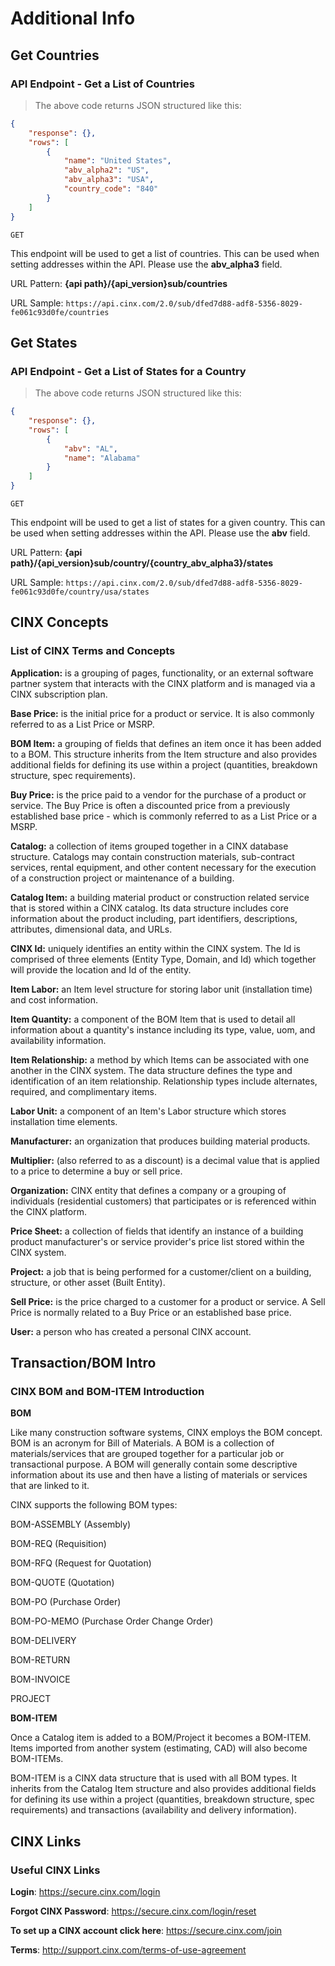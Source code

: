 # Additional Info
## Get Countries
### API Endpoint - Get a List of Countries

> The above code returns JSON structured like this:

```json
{
    "response": {},
    "rows": [
        {
			"name": "United States",
			"abv_alpha2": "US",
			"abv_alpha3": "USA",
			"country_code": "840"
		}
    ]
}
```
`GET`

This endpoint will be used to get a list of countries. This can be used when setting addresses within the API. Please use the **abv_alpha3** field.

URL Pattern: **{api path}/{api_version}sub/countries**

URL Sample: `https://api.cinx.com/2.0/sub/dfed7d88-adf8-5356-8029-fe061c93d0fe/countries`

## Get States
### API Endpoint - Get a List of States for a Country

> The above code returns JSON structured like this:

```json
{
    "response": {},
    "rows": [
        {
			"abv": "AL",
			"name": "Alabama"
		}
    ]
}
```
`GET`

This endpoint will be used to get a list of states for a given country. This can be used when setting addresses within the API.  Please use the **abv** field.

URL Pattern: **{api path}/{api_version}sub/country/{country_abv_alpha3}/states**

URL Sample: `https://api.cinx.com/2.0/sub/dfed7d88-adf8-5356-8029-fe061c93d0fe/country/usa/states`


## CINX Concepts
### List of CINX Terms and Concepts

**Application:** is a grouping of pages, functionality, or an external software partner system that interacts
with the CINX platform and is managed via a CINX subscription plan.

**Base Price:** is the initial price for a product or service. It is also commonly referred to as a List Price or
MSRP.

**BOM Item:** a grouping of fields that defines an item once it has been added to a BOM. This structure
inherits from the Item structure and also provides additional fields for defining its use within a project
(quantities, breakdown structure, spec requirements).

**Buy Price:** is the price paid to a vendor for the purchase of a product or service. The Buy Price is often a
discounted price from a previously established base price - which is commonly referred to as a List Price
or a MSRP.

**Catalog:** a collection of items grouped together in a CINX database structure. Catalogs may contain
construction materials, sub-contract services, rental equipment, and other content necessary for the
execution of a construction project or maintenance of a building.

**Catalog Item:** a building material product or construction related service that is stored within a CINX
catalog. Its data structure includes core information about the product including, part identifiers,
descriptions, attributes, dimensional data, and URLs.

**CINX Id:** uniquely identifies an entity within the CINX system. The Id is comprised of three elements
(Entity Type, Domain, and Id) which together will provide the location and Id of the entity.

**Item Labor:** an Item level structure for storing labor unit (installation time) and cost information.

**Item Quantity:** a component of the BOM Item that is used to detail all information about a quantity's
instance including its type, value, uom, and availability information.

**Item Relationship:** a method by which Items can be associated with one another in the CINX system.
The data structure defines the type and identification of an item relationship. Relationship types include
alternates, required, and complimentary items.

**Labor Unit:** a component of an Item's Labor structure which stores installation time elements.

**Manufacturer:** an organization that produces building material products.

**Multiplier:** (also referred to as a discount) is a decimal value that is applied to a price to determine a buy or
sell price.

**Organization:** CINX entity that defines a company or a grouping of individuals (residential customers)
that participates or is referenced within the CINX platform.

**Price Sheet:** a collection of fields that identify an instance of a building product manufacturer's or
service provider's price list stored within the CINX system.


**Project:** a job that is being performed for a customer/client on a building, structure, or other asset (Built
Entity).

**Sell Price:** is the price charged to a customer for a product or service. A Sell Price is normally related to a Buy Price or an established base price.

**User:** a person who has created a personal CINX account.

## Transaction/BOM Intro
### CINX BOM and BOM-ITEM Introduction

**BOM**

Like many construction software systems, CINX employs the BOM concept. BOM is an acronym for Bill of Materials. A BOM is a collection of materials/services that are grouped together for a particular job or transactional purpose. A BOM will generally contain some descriptive information about its use and then have a listing of materials or services that are linked to it.   

CINX supports the following BOM types:

BOM-ASSEMBLY (Assembly)

BOM-REQ (Requisition)

BOM-RFQ (Request for Quotation)

BOM-QUOTE (Quotation)

BOM-PO (Purchase Order)

BOM-PO-MEMO (Purchase Order Change Order)

BOM-DELIVERY

BOM-RETURN

BOM-INVOICE

PROJECT

**BOM-ITEM**

Once a Catalog item is added to a BOM/Project it becomes a BOM-ITEM. Items imported from another system (estimating, CAD) will also become BOM-ITEMs.

BOM-ITEM is a CINX data structure that is used with all BOM types. It inherits from the Catalog Item structure and also provides additional fields for defining its use within a project (quantities, breakdown structure, spec requirements) and transactions (availability and delivery information).

## CINX Links
### Useful CINX Links


**Login**: https://secure.cinx.com/login

**Forgot CINX Password**: https://secure.cinx.com/login/reset

**To set up a CINX account click here**: https://secure.cinx.com/join

**Terms**: http://support.cinx.com/terms-of-use-agreement

 
